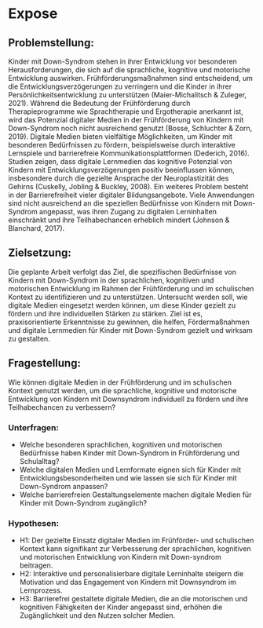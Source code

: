 # Expose
## Problemstellung:
Kinder mit Down-Syndrom stehen in ihrer Entwicklung vor besonderen Herausforderungen, die sich auf die sprachliche, kognitive und motorische Entwicklung auswirken. Frühförderungsmaßnahmen sind entscheidend, um die Entwicklungsverzögerungen zu verringern und die Kinder in ihrer Persönlichkeitsentwicklung zu unterstützen (Maier-Michalitsch & Zuleger, 2021).
Während die Bedeutung der Frühförderung durch Therapieprogramme wie Sprachtherapie und Ergotherapie anerkannt ist, wird das Potenzial digitaler Medien in der Frühförderung von Kindern mit Down-Syndrom noch nicht ausreichend genutzt (Bosse, Schluchter & Zorn, 2019).
Digitale Medien bieten vielfältige Möglichkeiten, um Kinder mit besonderen Bedürfnissen zu fördern, beispielsweise durch interaktive Lernspiele und barrierefreie Kommunikationsplattformen (Dederich, 2016).
Studien zeigen, dass digitale Lernmedien das kognitive Potenzial von Kindern mit Entwicklungsverzögerungen positiv beeinflussen können, insbesondere durch die gezielte Ansprache der Neuroplastizität des Gehirns (Cuskelly, Jobling & Buckley, 2008).
Ein weiteres Problem besteht in der Barrierefreiheit vieler digitaler Bildungsangebote. Viele Anwendungen sind nicht ausreichend an die speziellen Bedürfnisse von Kindern mit Down-Syndrom angepasst, was ihren Zugang zu digitalen Lerninhalten einschränkt und ihre Teilhabechancen erheblich mindert (Johnson & Blanchard, 2017).

## Zielsetzung:
Die geplante Arbeit verfolgt das Ziel, die spezifischen Bedürfnisse von Kindern mit Down-Syndrom in der sprachlichen, kognitiven und motorischen Entwicklung im Rahmen der Frühförderung und im schulischen Kontext zu identifizieren und zu unterstützen. Untersucht werden soll, wie digitale Medien eingesetzt werden können, um diese Kinder gezielt zu fördern und ihre individuellen Stärken zu stärken. Ziel ist es, praxisorientierte Erkenntnisse zu gewinnen, die helfen, Fördermaßnahmen und digitale Lernmedien für Kinder mit Down-Syndrom gezielt und wirksam zu gestalten.

## Fragestellung:
Wie können digitale Medien in der Frühförderung und im schulischen Kontext genutzt werden, um die sprachliche, kognitive und motorische Entwicklung von Kindern mit Downsyndrom individuell zu fördern und ihre Teilhabechancen zu verbessern?

### Unterfragen:
- Welche besonderen sprachlichen, kognitiven und motorischen Bedürfnisse haben Kinder mit Down-Syndrom in Frühförderung und Schulalltag?
- Welche digitalen Medien und Lernformate eignen sich für Kinder mit Entwicklungsbesonderheiten und wie lassen sie sich für Kinder mit Down-Syndrom anpassen?
- Welche barrierefreien Gestaltungselemente machen digitale Medien für Kinder mit Down-Syndrom zugänglich?

### Hypothesen:
- H1: Der gezielte Einsatz digitaler Medien im Frühförder- und schulischen Kontext kann signifikant zur Verbesserung der sprachlichen, kognitiven und motorischen Entwicklung von Kindern mit Down-syndrom beitragen.
- H2: Interaktive und personalisierbare digitale Lerninhalte steigern die Motivation und das Engagement von Kindern mit Downsyndrom im Lernprozess.
- H3: Barrierefrei gestaltete digitale Medien, die an die motorischen und kognitiven Fähigkeiten der Kinder angepasst sind, erhöhen die Zugänglichkeit und den Nutzen solcher Medien.
